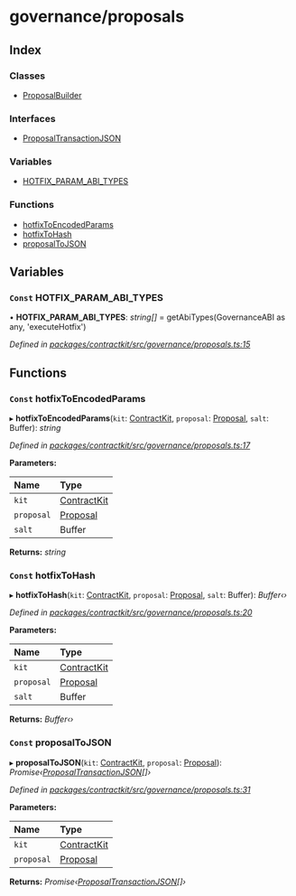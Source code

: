 # governance/proposals

## Index

### Classes

* [ProposalBuilder](../classes/_governance_proposals_.proposalbuilder.md)

### Interfaces

* [ProposalTransactionJSON](../interfaces/_governance_proposals_.proposaltransactionjson.md)

### Variables

* [HOTFIX\_PARAM\_ABI\_TYPES](_governance_proposals_.md#const-hotfix_param_abi_types)

### Functions

* [hotfixToEncodedParams](_governance_proposals_.md#const-hotfixtoencodedparams)
* [hotfixToHash](_governance_proposals_.md#const-hotfixtohash)
* [proposalToJSON](_governance_proposals_.md#const-proposaltojson)

## Variables

### `Const` HOTFIX\_PARAM\_ABI\_TYPES

• **HOTFIX\_PARAM\_ABI\_TYPES**: _string\[\]_ = getAbiTypes\(GovernanceABI as any, 'executeHotfix'\)

_Defined in_ [_packages/contractkit/src/governance/proposals.ts:15_](https://github.com/celo-org/celo-monorepo/blob/master/packages/contractkit/src/governance/proposals.ts#L15)

## Functions

### `Const` hotfixToEncodedParams

▸ **hotfixToEncodedParams**\(`kit`: [ContractKit](../classes/_kit_.contractkit.md), `proposal`: [Proposal](_wrappers_governance_.md#proposal), `salt`: Buffer\): _string_

_Defined in_ [_packages/contractkit/src/governance/proposals.ts:17_](https://github.com/celo-org/celo-monorepo/blob/master/packages/contractkit/src/governance/proposals.ts#L17)

**Parameters:**

| Name | Type |
| :--- | :--- |
| `kit` | [ContractKit](../classes/_kit_.contractkit.md) |
| `proposal` | [Proposal](_wrappers_governance_.md#proposal) |
| `salt` | Buffer |

**Returns:** _string_

### `Const` hotfixToHash

▸ **hotfixToHash**\(`kit`: [ContractKit](../classes/_kit_.contractkit.md), `proposal`: [Proposal](_wrappers_governance_.md#proposal), `salt`: Buffer\): _Buffer‹›_

_Defined in_ [_packages/contractkit/src/governance/proposals.ts:20_](https://github.com/celo-org/celo-monorepo/blob/master/packages/contractkit/src/governance/proposals.ts#L20)

**Parameters:**

| Name | Type |
| :--- | :--- |
| `kit` | [ContractKit](../classes/_kit_.contractkit.md) |
| `proposal` | [Proposal](_wrappers_governance_.md#proposal) |
| `salt` | Buffer |

**Returns:** _Buffer‹›_

### `Const` proposalToJSON

▸ **proposalToJSON**\(`kit`: [ContractKit](../classes/_kit_.contractkit.md), `proposal`: [Proposal](_wrappers_governance_.md#proposal)\): _Promise‹_[_ProposalTransactionJSON_](../interfaces/_governance_proposals_.proposaltransactionjson.md)_\[\]›_

_Defined in_ [_packages/contractkit/src/governance/proposals.ts:31_](https://github.com/celo-org/celo-monorepo/blob/master/packages/contractkit/src/governance/proposals.ts#L31)

**Parameters:**

| Name | Type |
| :--- | :--- |
| `kit` | [ContractKit](../classes/_kit_.contractkit.md) |
| `proposal` | [Proposal](_wrappers_governance_.md#proposal) |

**Returns:** _Promise‹_[_ProposalTransactionJSON_](../interfaces/_governance_proposals_.proposaltransactionjson.md)_\[\]›_

